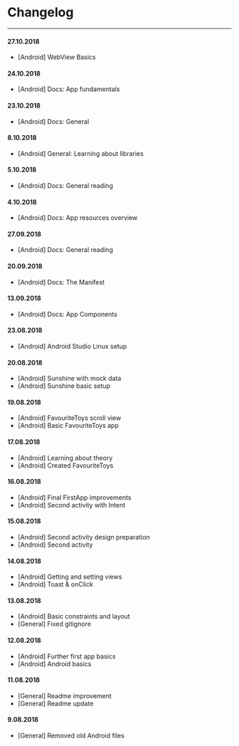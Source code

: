 # Changelog

---

#### 27.10.2018

* [Android] WebView Basics

#### 24.10.2018

* [Android] Docs: App fundamentals

#### 23.10.2018

* [Android] Docs: General

#### 8.10.2018

* [Android] General: Learning about libraries

#### 5.10.2018

* [Android] Docs: General reading

#### 4.10.2018

* [Android] Docs: App resources overview

#### 27.09.2018

* [Android] Docs: General reading

#### 20.09.2018

* [Android] Docs: The Manifest

#### 13.09.2018

* [Android] Docs: App Components

#### 23.08.2018

* [Android] Android Studio Linux setup

#### 20.08.2018

* [Android] Sunshine with mock data 
* [Android] Sunshine basic setup

#### 19.08.2018

* [Android] FavouriteToys scroll view 
* [Android] Basic FavouriteToys app

#### 17.08.2018

* [Android] Learning about theory 
* [Android] Created FavouriteToys

#### 16.08.2018

* [Android] Final FirstApp improvements
* [Android] Second activity with Intent

#### 15.08.2018

* [Android] Second activity design preparation
* [Android] Second activity

#### 14.08.2018

* [Android] Getting and setting views
* [Android] Toast & onClick

#### 13.08.2018

* [Android] Basic constraints and layout 
* [General] Fixed gitignore

#### 12.08.2018

* [Android] Further first app basics 
* [Android] Android basics

#### 11.08.2018

* [General] Readme improvement
* [General] Readme update

#### 9.08.2018

* [General] Removed old Android files

